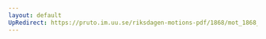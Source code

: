 ```yaml
---
layout: default
UpRedirect: https://pruto.im.uu.se/riksdagen-motions-pdf/1868/mot_1868__ak__154/mot_1868__ak__154-001.pdf
---
```

